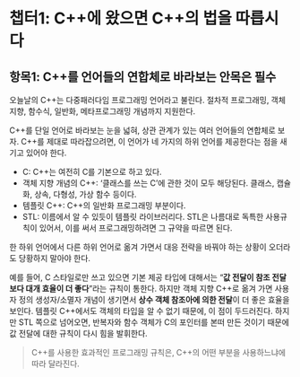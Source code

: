 # 챕터1: C++에 왔으면 C++의 법을 따릅시다

## 항목1: C++를 언어들의 연합체로 바라보는 안목은 필수

오늘날의 C++는 다중패러다임 프로그래밍 언어라고 불린다. 절차적 프로그래밍, 객체 지향, 함수식, 일반화, 메타프로그래밍 개념까지 지원한다.

C++를 단일 언어로 바라보는 눈을 넓혀, 상관 관계가 있는 여러 언어들의 연합체로 보자. C++를 제대로 따라잡으려면, 이 언어가 네 가지의 하위 언어를 제공한다는 점을 새기고 있어야 한다.

- C: C++는 여전히 C를 기본으로 하고 있다.
- 객체 지향 개념의 C++: ‘클래스를 쓰는 C’에 관한 것이 모두 해당된다. 클래스, 캡슐화, 상속, 다형성, 가상 함수 등이다.
- 템플릿 C++: C++의 일반화 프로그래밍 부분이다.
- STL: 이름에서 알 수 있듯이 템플릿 라이브러리다. STL은 나름대로 독특한 사용규칙이 있어서, 이를 써서 프로그래밍하려면 그 규약을 따르면 된다.

한 하위 언어에서 다른 하위 언어로 옮겨 가면서 대응 전략을 바꿔야 하는 상황이 오더라도 당황하지 말아야 한다.

예를 들어, C 스타일로만 쓰고 있으면 기본 제공 타입에 대해서는 “**값 전달이 참조 전달보다 대개 효율이 더 좋다**”라는 규칙이 통한다. 하지만 객체 지향 C++로 옮겨 가면 사용자 정의 생성자/소멸자 개념이 생기면서 **상수 객체 참조아에 의한 전달**이 더 좋은 효율을 보인다. 템플릿 C++에서도 객체의 타입을 알 수 없기 때문에, 이 점이 두드러진다. 하지만 STL 쪽으로 넘어오면, 반복자와 함수 객체가 C의 포인터를 본떠 만든 것이기 때문에 값 전달에 대한 규칙이 다시 힘을 발휘한다.

> C++를 사용한 효과적인 프로그래밍 규칙은, C++의 어떤 부분을 사용하느냐에 따라 달라진다.